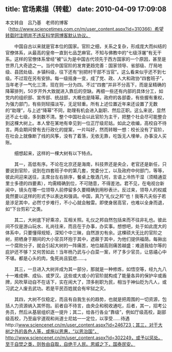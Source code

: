 title: 官场素描（转载）
date: 2010-04-09 17:09:08
---

本文转自　吕乃基　老师的博客（http://www.sciencetimes.com.cn/m/user_content.aspx?id=310366）希望转载时注明并不违反科学网博客默认协议。

  　　中国自古以来就是官本位的国家。官阶之细，关系之复杂，形成庞大而纠结的官僚体系，从最高的皇帝一直到七品芝麻官。不知与佛教中的“七级浮屠”有无干系。这样的官僚体系曾经“被”认为是中国古代领先于西方国家的一个原因，甚至是世界几大奇迹之一。当代中国官阶的发育更趋完善：国家领导、省部级、厅局地级、县团处级、乡镇科级，往下还有“别把村干部不当官”。这么看来似乎还不到七级。不过现在另有安排。每一级摇身一变，成了党、政、人大和政协“四套班子”，当年老子一气化三清，现在则一分为四。不过“四套”并非不分高下，而是呈精确的降幂排列，50岁开外大致就进入靠后的空缺。再细一些还有内部的具体分工，如党内的组织部、宣传部、统战部，大概也是降幂。政府的各部委，有些握有重权，为强力部门，有些则轻描淡写，无足轻重。所有上述位置近年来还设置了无数的“助理”，与上述“降幂”不同，助理有机会进入副职、然后正职。这么来说，显然还不止七级，多到数不清。整个中国社会以此官阶为主干，把整个社会尽可能整合到这棵大树上。本人曾在某地有幸见到一位正厅级尼姑。如此之收编，高校自不待言。两会期间曾有去行政化的提案，一片叫好，然而转眼一想：校长没有了官阶，在社会上就像断了线的风筝，没有了着落，无依无靠，吃饭无人埋单，办事没人买账。

  　　细想起来，这样的一棵大树有以下特点。

  　　其一，高低有序。不论在北京还是海南，科技界还是央企，老官还是新任，只要说到官阶，说到在四套班子中的第几套，党委分工，以及政府中何部门，等等，彼此间迎来送往，主席台左右排序，餐桌上敬酒几何，言语上冷热干湿（须精通亚里士多德的四要素），均需精确到位，不可随意，不得差池。君不见，在电视台新闻中，镜头在哪一位领导人前停留多久要精确到用秒表计。反过来，领导人的权威竟然要以这样的形式予以表达和强调。中国，真乃“礼仪之邦”也！我等凡夫俗子若是涉足其中，必然寸步难行，不小心就会触雷。即使身居高官，也难以全身而退，如“下台剪彩”之类。

  　　其二，大树底下好乘凉，互相关照。礼仪之邦自然包括来而不往非礼也。彼此间不仅是游山玩水、礼尚往来，而且在于办事，办实事。想想吧，处于如此庞大的体系中，只要懂得规矩，深知个中三昧，自然游刃有余。这棵硕大无比的官阶之树，把栖身于期间的大小官员环抱于其中，遮蔽于其中，为他们提供福荫。每揪出一个腐败分子，就会引起大树的一阵痛苦，地位越高则痛苦越盛：难道我给尔等的庇护还不够？又何苦如此！当年杨乃武与小白菜一案，坏了多少官员，让慈禧心中不堪。都是心头的肉，兔死尚且狐悲……。

  　　其三，一旦进入大树并成为其一部分，那就是一种修炼，如悟空等，经九九八十一难成佛、成仙、或罗汉。这些或大或小的官阶就构成了能量各异的保护伞或盾牌，风吹草动自不在话下，实在闹大了，顶多削职为民，相当于神仙贬为凡人，或习武之人废去武功。若是平民百姓就会有牢狱之灾。

  　　其四，大树不仅稳定，而且有自我生长的趋势，也就是把周围的一切资源，包括人力资源纳入其怀抱。前者自不待言，由央企和税收通吃，后者，其一，招考公务员，然后从基层组织逐一提升；其二，给各行各业“靠级”，例如厅级高校，副部级高校，乃至庙宇道观和尚道士尼姑一一定位，以享受……待遇http://www.sciencenet.cn/m/user_content.aspx?id=246723；其三，对于大树之外的各色人等，或施以恩惠，“以恩治国”， http://www.sciencenet.cn/m/user_content.aspx?id=302249，或予以惩处。至于自焚之类，则咎由自取，自绝于人民。恩威之下，国泰民安。